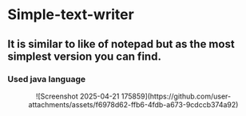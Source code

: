 # Simple-text-writer
<h2>It is similar to like of notepad but as the most simplest version you can find.</h2>

<h3>Used java language</h3>
<center>![Screenshot 2025-04-21 175859](https://github.com/user-attachments/assets/f6978d62-ffb6-4fdb-a673-9cdccb374a92)</center>

